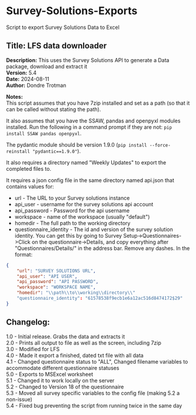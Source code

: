 # Survey-Solutions-Exports
Script to export Survey Solutions Data to Excel

## Title: LFS data downloader
**Description:** This uses the Survey Solutions API to generate a Data package, download and extract it  
**Version:** 5.4  
**Date:** 2024-08-11  
**Author:** Dondre Trotman  

**Notes:**  
This script assumes that you have 7zip installed and set as a path (so that it can be called without stating the path). 

It also assumes that you have the SSAW, pandas and openpyxl modules installed. Run the following in a command prompt if they are not: `pip install SSAW pandas openpyxl`. 

The pydantic module should be version 1.9.0 (`pip install --force-reinstall "pydantic==1.9.0"`).   

It also requires a directory named "Weekly Updates" to export the completed files to.

It requires a json config file in the same directory named api.json that contains values for:
- url - The URL to your Survey solutions instance
- api_user - username for the survey solutions api account
- api_password - Password for the api username
- workspace - name of the workspace (usually "default")
- homedir - The full path to the working directory
- questionnaire_identity - The id and version of the survey solution identity. You can get this by going to Survey Setup->Questionnaires->Click on the questionnaire->Details, and copy everything after "Questionnaires/Details/" in the address bar. Remove any dashes.
In the format:  
```json
{
    "url": "SURVEY SOLUTIONS URL",
    "api_user": "API USER",
    "api_password": "API PASSWORD",
    "workspace": "WORKSPACE NAME",
    "homedir": "\\path\\to\\working\\directory\\"
    "questionnaire_identity": "61578538f9ecb1e6a12ac516d8474172$29"
}
```

## Changelog: 
1.0 - Initial release. Grabs the data and extracts it  
2.0 - Prints all output to file as well as the screen, including 7zip  
3.0 - Modified for LFS  
4.0 - Made it export a finished, dated txt file with all data  
4.1 - Changed questionnaire status to "ALL", Changed filename variables to accommodate different questionnaire statuses  
5.0 - Exports to MSExcel worksheet  
5.1 - Changed it to work locally on the server  
5.2 - Changed to Version 18 of the questionnaire  
5.3 - Moved all survey specific variables to the config file (making 5.2 a non-issue)  
5.4 - Fixed bug preventing the script from running twice in the same day  
